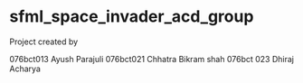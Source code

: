 # sfml_space_invader_acd_group
Project created by 

076bct013 Ayush Parajuli
076bct021 Chhatra Bikram shah
076bct 023 Dhiraj Acharya
